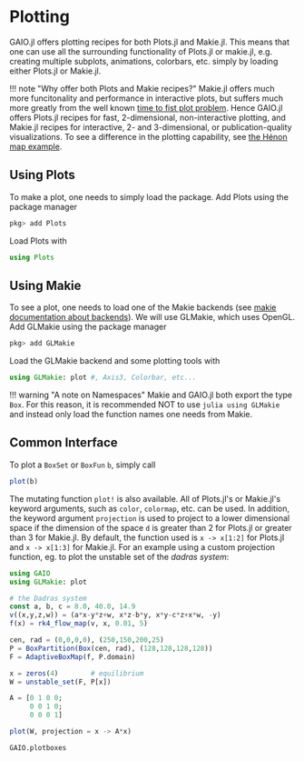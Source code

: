 # Plotting 

GAIO.jl offers plotting recipes for both Plots.jl and Makie.jl. This means that one can use all the surrounding functionality of Plots.jl or makie.jl, e.g. creating multiple subplots, animations, colorbars, etc. simply by loading either Plots.jl or Makie.jl. 

!!! note "Why offer both Plots and Makie recipes?"
    Makie.jl offers much more funcitonality and performance in interactive plots, but suffers much more greatly from the well known [time to fist plot problem](https://discourse.julialang.org/t/roadmap-for-a-faster-time-to-first-plot/22956). Hence GAIO.jl offers Plots.jl recipes for fast, 2-dimensional, non-interactive plotting, and Makie.jl recipes for interactive, 2- and 3-dimensional, or publication-quality visualizations. To see a difference in the plotting capability, see [the Hénon map example](https://github.com/gaioguys/GAIO.jl/blob/master/examples/invariant_measure_2d.jl). 

## Using Plots

To make a plot, one needs to simply load the package. Add Plots using the package manager
```julia
pkg> add Plots
``` 
Load Plots with
```julia
using Plots
```

## Using Makie

To see a plot, one needs to load one of the Makie backends (see [makie documentation about backends](https://makie.juliaplots.org/stable/#first_steps)). We will use GLMakie, which uses OpenGL. Add GLMakie using the package manager
```julia
pkg> add GLMakie
```
Load the GLMakie backend and some plotting tools with
```julia
using GLMakie: plot #, Axis3, Colorbar, etc...
```

!!! warning "A note on Namespaces"
    Makie and GAIO.jl both export the type `Box`. For this reason, it is recommended NOT to use 
    ```julia
    using GLMakie
    ```
    and instead only load the function names one needs from Makie. 

## Common Interface

To plot a `BoxSet` or `BoxFun` `b`, simply call 
```julia
plot(b)
```
The mutating function `plot!` is also available. All of Plots.jl's or Makie.jl's keyword arguments, such as `color`, `colormap`, etc. can be used. In addition, the keyword argument `projection` is used to project to a lower dimensional space if the dimension of the space ``d`` is greater than 2 for Plots.jl or greater than 3 for Makie.jl. By default, the function used is `x -> x[1:2]` for Plots.jl and `x -> x[1:3]` for Makie.jl. For an example using a custom projection function, eg. to plot the unstable set of the _dadras system_:
```julia
using GAIO
using GLMakie: plot

# the Dadras system
const a, b, c = 8.0, 40.0, 14.9
v((x,y,z,w)) = (a*x-y*z+w, x*z-b*y, x*y-c*z+x*w, -y)
f(x) = rk4_flow_map(v, x, 0.01, 5)

cen, rad = (0,0,0,0), (250,150,200,25)
P = BoxPartition(Box(cen, rad), (128,128,128,128))
F = AdaptiveBoxMap(f, P.domain)

x = zeros(4)        # equilibrium
W = unstable_set(F, P[x])

A = [0 1 0 0;
     0 0 1 0;
     0 0 0 1]

plot(W, projection = x -> A*x)
```

```@docs
GAIO.plotboxes
```